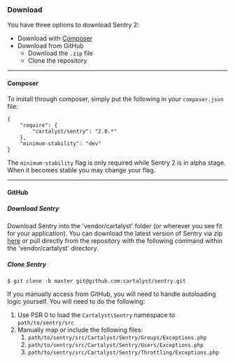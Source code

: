 ### Download

You have three options to download Sentry 2:

* Download with [Composer](http://getcomposer.org)
* Download from GitHub
	* Download the `.zip` file
	* Clone the repository

<p></p>

----------

#### Composer

To install through composer, simply put the following in your `composer.json` file:

	{
		"require": {
			"cartalyst/sentry": "2.0.*"
		},
		"minimum-stability": "dev"
	}

The `minimum-stability` flag is only required while Sentry 2 is in alpha stage.
When it becomes stable you may change your flag.

----------

#### GitHub

##### Download Sentry

Download Sentry into the 'vendor/cartalyst' folder (or wherever you see fit for
your application). You can download the latest version of Sentry via zip
[here](https://github.com/cartalyst/sentry/zipball/master) or pull directly from
 the repository with the following command within the 'vendor/cartalyst' directory.

##### Clone Sentry

    $ git clone -b master git@github.com:cartalyst/sentry.git

If you manually access from GitHub, you will need to handle autoloading logic
yourself. You will need to do the following:

1. Use PSR 0 to load the `Cartalyst\Sentry` namespace to `path/to/sentry/src`
2. Manually map or include the following files:
   1. `path/to/sentry/src/Cartalyst/Sentry/Groups/Exceptions.php`
   2. `path/to/sentry/src/Cartalyst/Sentry/Users/Exceptions.php`
   3. `path/to/sentry/src/Cartalyst/Sentry/Throttling/Exceptions.php`
